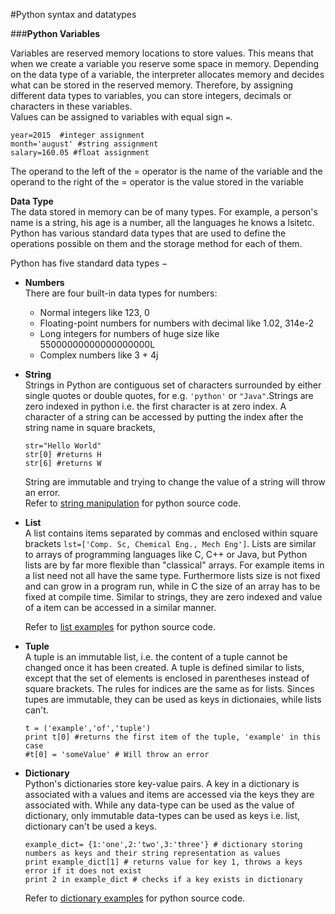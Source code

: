 
#Python syntax and datatypes

###__Python Variables__  

Variables are reserved memory locations to store values. This means that when we create a variable you reserve some space in memory. Depending on the data type of a variable, the interpreter allocates memory and decides what can be stored in the reserved memory. Therefore, by assigning different data types to variables, you can store integers, decimals or characters in these variables.        
Values can be assigned to variables with equal sign `=`.  

  ```
  year=2015  #integer assignment
  month='august' #string assignment  
  salary=160.05 #float assignment
  ```
The operand to the left of the = operator is the name of the variable and the operand to the right of the = operator is the value stored in the variable

  __Data Type__  
The data stored in memory can be of many types. For example, a person's name is a string, his age is a number, all the languages he knows a lsitetc. Python has various standard data types that are used to define the operations possible on them and the storage method for each of them.  

Python has five standard data types −
* __Numbers__   
  There are four built-in data types for numbers:    
  * Normal integers like 123, 0
  * Floating-point numbers for numbers with decimal like 1.02, 314e-2
  * Long integers for numbers of huge size like 55000000000000000000L
  * Complex numbers like 3 + 4j
  
* __String__  
  Strings in Python are contiguous set of characters surrounded by either single quotes or double quotes, for e.g. `'python'`   or `"Java"`.Strings are zero indexed in python i.e. the first character is at zero index. A character of a string can be accessed by putting the index after the string name in square brackets, 
  ```
  str="Hello World"
  str[0] #returns H
  str[6] #returns W
  ```
  String are immutable and trying to change the value of a string will throw an error.  
  Refer to [string manipulation](https://github.com/joed7/fose_python/blob/master/string-demo.py) for python source code.

* __List__  
  A list contains items separated by commas and enclosed within square brackets `lst=['Comp. Sc, Chemical Eng., Mech Eng']`. Lists are similar to arrays of programming languages like C, C++ or Java, but Python lists are by far more flexible than "classical" arrays. For example items in a list need not all have the same type. Furthermore lists size is not fixed and can grow in a program run, while in C the size of an array has to be fixed at compile time. Similar to strings, they are zero indexed and value of a item can be accessed in a similar manner.

    Refer to [list examples](https://github.com/joed7/fose_python/blob/master/list-demo.py) for python source code.

* __Tuple__  
  A tuple is an immutable list, i.e. the content of a tuple cannot be changed once it has been created. A tuple is defined similar to lists, except that the set of elements is enclosed in parentheses instead of square brackets. The rules for indices are the same as for lists. Sinces tupes are immutable, they can be used as keys in dictionaies, while lists can't.
  ```
  t = ('example','of','tuple')
  print t[0] #returns the first item of the tuple, 'example' in this case
  #t[0] = 'someValue' # Will throw an error
  ```
  
* __Dictionary__  
  Python's dictionaries store key-value pairs. A key in a dictionary is associated with a values and items are accessed via the keys they are associated with. While any data-type can be used as the value of dictionary, only immutable data-types can be used as keys i.e. list, dictionary can't be used a keys.  

  ```
  example_dict= {1:'one',2:'two',3:'three'} # dictionary storing numbers as keys and their string representation as values
  print example_dict[1] # returns value for key 1, throws a keys error if it does not exist
  print 2 in example_dict # checks if a key exists in dictionary
  ```
  Refer to [dictionary examples](https://github.com/joed7/fose_python/blob/master/dict-demo.py) for python source code.

